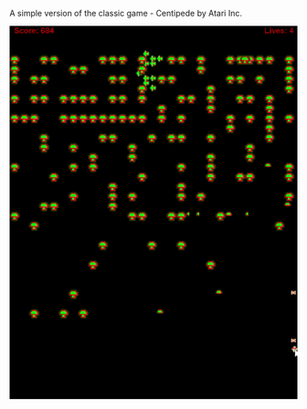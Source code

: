 A simple version of the classic game - Centipede by Atari Inc.

![](video/github_centipede_demo.gif)
